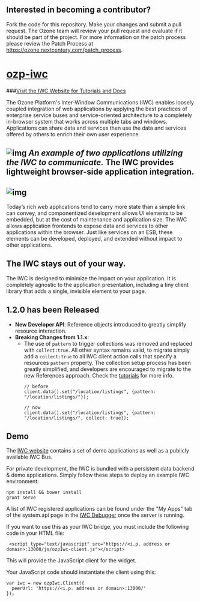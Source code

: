 ## Interested in becoming a contributor? 
Fork the code for this repository. Make your changes and submit a pull request. The Ozone team will review your pull request and evaluate if it should be part of the project. For more information on the patch process please review the Patch Process at https://ozone.nextcentury.com/patch_process.

[ozp-iwc](http://ozoneplatform.github.io/ozp-iwc/)
==============================

###[Visit the IWC Website for Tutorials and Docs](http://ozoneplatform.github.io/ozp-iwc/)

The Ozone Platform's Inter-Window Communications (IWC) enables loosely coupled integration of web applications by
applying the best practices of enterprise service buses and service-oriented architecture to a completely
in-browser system that works across multiple tabs and windows. Applications can share data and services then use
the data and services offered by others to enrich their own user experience.

![img](docs/iwc_guide/assets/example.gif)
*An example of two applications utilizing the IWC to communicate.*
The IWC provides lightweight browser-side application integration.
--------------
![img](https://cloud.githubusercontent.com/assets/8047457/13112417/8f38f60e-d558-11e5-964d-77481832b677.png)
--------------
Today’s rich web applications tend to carry more state than a simple link can convey, and componentized development
allows UI elements to be embedded, but at the cost of maintenance and application size. The IWC allows application
frontends to expose data and services to other applications within the browser. Just like services on an ESB, these
elements can be developed, deployed, and extended without impact to other applications.

The IWC stays out of your way.
--------------
The IWC is designed to minimize the impact on your application. It is completely agnostic to the application
presentation, including a tiny client library that adds a single, invisible element to your page.

1.2.0 has been Released
--------------
* **New Developer API**: Reference objects introduced to greatly simplify resource interaction.
* **Breaking Changes from 1.1.x**:
    * The use of `pattern` to trigger collections was removed and replaced with
        `collect:true`. All other syntax remains valid, to migrate simply add a
        `collect:true` to all IWC client action calls that specify a resources
        `pattern` property. The collection setup process has been greatly
        simplified, and developers are encouraged to migrate to the new
        References approach. Check the [tutorials](http://ozoneplatform.github.io/ozp-iwc/tutorial) for more info.
      ```
      // before
      client.data().set("/location/listings", {pattern: "/location/listings/"});

      // now
      client.data().set("/location/listings", {pattern: "/location/listings/", collect: true});
      ```


Demo
---------------
The [IWC website](http://ozoneplatform.github.io/ozp-iwc/) contains a set of demo applications as well as a publicly available IWC Bus.

For private development, the IWC is bundled with a persistent data backend & demo applications. Simply follow these steps to deploy an example
IWC environment:

```
npm install && bower install
grunt serve
```

A list of IWC registered applications can be found under the "My Apps" tab of the system.api page in the
[IWC Debugger](http://localhost:13000/debugger/index.html#/system-api) once the server is running.

If you want to use this as your IWC bridge, you must include the following code in your HTML file:

```
 <script type="text/javascript" src="https://<i.p. address or domain>:13000/js/ozpIwc-client.js"></script> 
```
This will provide the JavaScript client for the widget.

Your JavaScript code should instantiate the client using this:

```
var iwc = new ozpIwc.Client({
  peerUrl: 'https://<i.p. address or domain>:13000/'
});
```